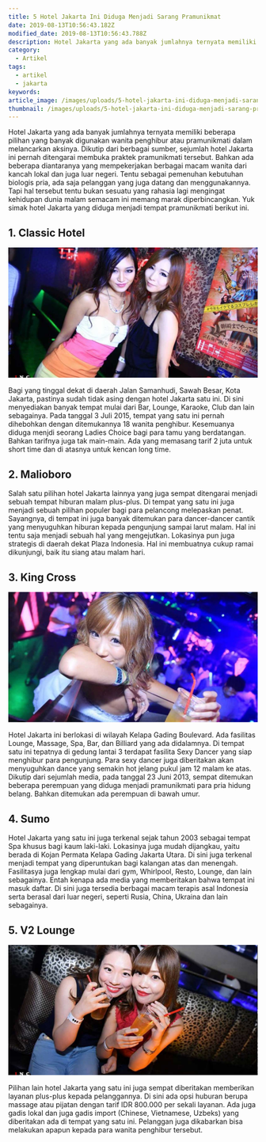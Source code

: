 ```yaml
---
title: 5 Hotel Jakarta Ini Diduga Menjadi Sarang Pramunikmat
date: 2019-08-13T10:56:43.182Z
modified_date: 2019-08-13T10:56:43.788Z
description: Hotel Jakarta yang ada banyak jumlahnya ternyata memiliki beberapa pilihan yang banyak digunakan wanita penghibur atau pramunikmat dalam melancarkan aksinya.
category:
  - Artikel
tags:
  - artikel
  - jakarta
keywords:
article_image: /images/uploads/5-hotel-jakarta-ini-diduga-menjadi-sarang-pramunikmati-2.jpg
thumbnail: /images/uploads/5-hotel-jakarta-ini-diduga-menjadi-sarang-pramunikmati-3-003.jpg
---
```

Hotel Jakarta yang ada banyak jumlahnya ternyata memiliki beberapa pilihan yang banyak digunakan wanita penghibur atau pramunikmati dalam melancarkan aksinya. Dikutip dari berbagai sumber, sejumlah hotel Jakarta ini pernah ditengarai membuka praktek pramunikmati tersebut. Bahkan ada beberapa diantaranya yang mempekerjakan berbagai macam wanita dari kancah lokal dan juga luar negeri. Tentu sebagai pemenuhan kebutuhan biologis pria, ada saja pelanggan yang juga datang dan menggunakannya. Tapi hal tersebut tentu bukan sesuatu yang rahasia lagi mengingat kehidupan dunia malam semacam ini memang marak diperbincangkan. Yuk simak hotel Jakarta yang diduga menjadi tempat pramunikmati berikut ini.



## 1. Classic Hotel

![5 Hotel Jakarta Ini Diduga Menjadi Sarang Pramunikmati](/images/uploads/5-hotel-jakarta-ini-diduga-menjadi-sarang-pramunikmati-3.jpg)

Bagi yang tinggal dekat di daerah Jalan Samanhudi, Sawah Besar, Kota Jakarta, pastinya sudah tidak asing dengan hotel Jakarta satu ini. Di sini menyediakan banyak tempat mulai dari Bar, Lounge, Karaoke, Club dan lain sebagainya. Pada tanggal 3 Juli 2015, tempat yang satu ini pernah dihebohkan dengan ditemukannya 18 wanita penghibur. Kesemuanya diduga menjdi seorang Ladies Choice bagi para tamu yang berdatangan. Bahkan tarifnya juga tak main-main. Ada yang memasang tarif 2 juta untuk short time dan di atasnya untuk kencan long time.



## 2. Malioboro

Salah satu pilihan hotel Jakarta lainnya yang juga sempat ditengarai menjadi sebuah tempat hiburan malam plus-plus. Di tempat yang satu ini juga menjadi sebuah pilihan populer bagi para pelancong melepaskan penat. Sayangnya, di tempat ini juga banyak ditemukan para dancer-dancer cantik yang menyuguhkan hiburan kepada pengunjung sampai larut malam. Hal ini tentu saja menjadi sebuah hal yang mengejutkan. Lokasinya pun juga strategis di daerah dekat Plaza Indonesia. Hal ini membuatnya cukup ramai dikunjungi, baik itu siang atau malam hari.



## 3. King Cross

![5 Hotel Jakarta Ini Diduga Menjadi Sarang Pramunikmati](/images/uploads/5-hotel-jakarta-ini-diduga-menjadi-sarang-pramunikmati-2.jpg)

Hotel Jakarta ini berlokasi di wilayah Kelapa Gading Boulevard. Ada fasilitas Lounge, Massage, Spa, Bar, dan Billiard yang ada didalamnya. Di tempat satu ini tepatnya di gedung lantai 3 terdapat fasilita Sexy Dancer yang siap menghibur para pengunjung. Para sexy dancer juga diberitakan akan menyuguhkan dance yang semakin hot jelang pukul jam 12 malam ke atas. Dikutip dari sejumlah media, pada tanggal 23 Juni 2013, sempat ditemukan beberapa perempuan yang diduga menjadi pramunikmati para pria hidung belang. Bahkan ditemukan ada perempuan di bawah umur.



## 4. Sumo

Hotel Jakarta yang satu ini juga terkenal sejak tahun 2003 sebagai tempat Spa khusus bagi kaum laki-laki. Lokasinya juga mudah dijangkau, yaitu berada di Kojan Permata Kelapa Gading Jakarta Utara. Di sini juga terkenal menjadi tempat yang diperuntukan bagi kalangan atas dan menengah. Fasilitasya juga lengkap mulai dari gym, Whirlpool, Resto, Lounge, dan lain sebagainya. Entah kenapa ada media yang memberitakan bahwa tempat ini masuk daftar. Di sini juga tersedia berbagai macam terapis asal Indonesia serta berasal dari luar negeri, seperti Rusia, China, Ukraina dan lain sebagainya.



## 5. V2 Lounge

![5 Hotel Jakarta Ini Diduga Menjadi Sarang Pramunikmati](/images/uploads/5-hotel-jakarta-ini-diduga-menjadi-sarang-pramunikmati-1.jpg)

Pilihan lain hotel Jakarta yang satu ini juga sempat diberitakan memberikan layanan plus-plus kepada pelanggannya. Di sini ada opsi huburan berupa massage atau pijatan dengan tarif IDR 800.000 per sekali layanan. Ada juga gadis lokal dan juga gadis import (Chinese, Vietnamese, Uzbeks) yang diberitakan ada di tempat yang satu ini. Pelanggan juga dikabarkan bisa melakukan apapun kepada para wanita penghibur tersebut.
